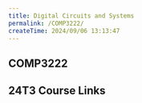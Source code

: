 ```yaml
---
title: Digital Circuits and Systems
permalink: /COMP3222/
createTime: 2024/09/06 13:13:47
---
```


<script setup>
import unswUpdating from '@unswUpdating'
</script>

<div class="hao-card card-title">

## COMP3222 <unswUpdating />

<HButton icon='icomoon-free:lab' title='Labs' src='Lab/'/>

</div>

<div class="how_qb">

## 24T3 Course Links

<p>
<HButton img='/webcms3.ico' title='WebCMS3' src='https://webcms3.cse.unsw.edu.au/COMP3222/24T3/' />

<HButton alt img='/webcms3.ico' title='Lectures' src='https://webcms3.cse.unsw.edu.au/COMP3222/24T3/resources/102517' />

<HButton alt img='/webcms3.ico' title='Labs' src='https://webcms3.cse.unsw.edu.au/COMP3222/24T3/resources/102587' />

<HButton alt img='/icon/edstemstrfavicon-64x64.e314354e.png' title='Forum' src='https://edstem.org/au/courses/19098/discussion/'/>
</p>


<p>
<HButton icon='devicon:moodle' title='Moodle' src='https://webcms3.cse.unsw.edu.au/COMP3222/24T3/resources/102545'/>

<HButton alt icon='ph:video' title='Lecture Recordings' src='https://moodle.telt.unsw.edu.au/mod/lti/launch.php?id=6874646&triggerview=0'/>
</p>

</div>